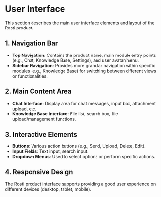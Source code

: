 # User Interface

This section describes the main user interface elements and layout of the Rosti product.

## 1. Navigation Bar

*   **Top Navigation**: Contains the product name, main module entry points (e.g., Chat, Knowledge Base, Settings), and user avatar/menu.
*   **Sidebar Navigation**: Provides more granular navigation within specific modules (e.g., Knowledge Base) for switching between different views or functionalities.

## 2. Main Content Area

*   **Chat Interface**: Display area for chat messages, input box, attachment upload, etc.
*   **Knowledge Base Interface**: File list, search box, file upload/management functions.

## 3. Interactive Elements

*   **Buttons**: Various action buttons (e.g., Send, Upload, Delete, Edit).
*   **Input Fields**: Text input, search input.
*   **Dropdown Menus**: Used to select options or perform specific actions.

## 4. Responsive Design

The Rosti product interface supports providing a good user experience on different devices (desktop, tablet, mobile).